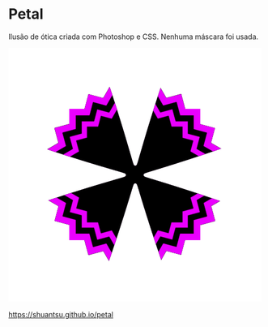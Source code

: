 # Petal

Ilusão de ótica criada com Photoshop e CSS. Nenhuma máscara foi usada.

<kbd>![petal](petal.png)</kbd>

https://shuantsu.github.io/petal
